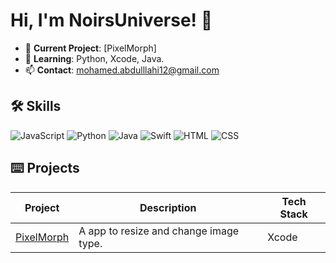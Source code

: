 # Hi, I'm NoirsUniverse! 🔲
- 🔭 **Current Project**: [PixelMorph]
- 🌱 **Learning**: Python, Xcode, Java.
- 📫 **Contact**: [mohamed.abdulllahi12@gmail.com](mailto:mohamed.abdulllahi12@gmail.com)

## 🛠 Skills
![JavaScript](https://img.shields.io/badge/-JavaScript-gray?logo=javascript)
![Python](https://img.shields.io/badge/-Python-white?logo=python)
![Java](https://img.shields.io/badge/-Java-gray?logo=java)
![Swift](https://img.shields.io/badge/-Xcode-white?logo=xcode)
![HTML](https://img.shields.io/badge/-HTML-gray?logo=html)
![CSS](https://img.shields.io/badge/-CSS-gray?logo=css)


## ⌨️ Projects
| Project | Description | Tech Stack |
|---------|-------------|------------|
| [PixelMorph](https://github.com/noirsuniverse/Pixelmorph) | A app to resize and change image type. | Xcode |
